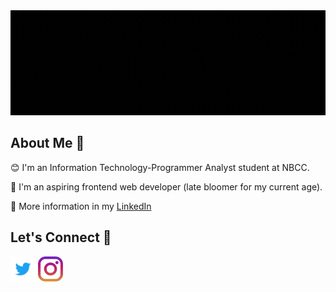 <img src="https://github.com/EllaMoldez/EllaMoldez/blob/main/header-github.gif">

## About Me 👋
😊 I'm an Information Technology-Programmer Analyst student at NBCC. 

🌱 I'm an aspiring frontend web developer (late bloomer for my current age).

💁 More information in my [LinkedIn](https://www.linkedin.com/in/ellamoldez/)

## Let's Connect 👬
[<img src="https://github.com/EllaMoldez/EllaMoldez/blob/main/socialmedias/twitter.svg" height="40em" align="center" alt="Follow Ella on Twitter" title="Follow Ella on Twitter"/>](https://twitter.com/MoldezElle)
[<img src="https://github.com/EllaMoldez/EllaMoldez/blob/main/socialmedias/instagram.svg" height="40em" align="center" alt="Follow Ella on Instagram" title="Follow Ella on Instagram"/>](https://www.instagram.com/ellamoldez/)


<!--
**EllaMoldez/EllaMoldez** is a ✨ _special_ ✨ repository because its `README.md` (this file) appears on your GitHub profile.

Here are some ideas to get you started:

- 🔭 I’m currently working on ...
- 🌱 I’m currently learning ...
- 👯 I’m looking to collaborate on ...
- 🤔 I’m looking for help with ...
- 💬 Ask me about ...
- 📫 How to reach me: ...
- 😄 Pronouns: ...
- ⚡ Fun fact: ...
-->
